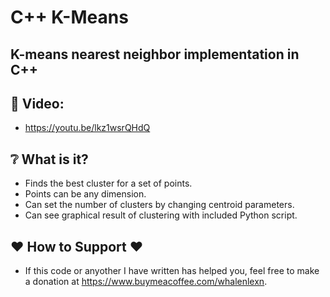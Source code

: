 # C++ K-Means

## K-means nearest neighbor implementation in C++

## :cinema: Video:
* https://youtu.be/lkz1wsrQHdQ

## :grey_question: What is it?
* Finds the best cluster for a set of points.
* Points can be any dimension.
* Can set the number of clusters by changing centroid parameters.
* Can see graphical result of clustering with included Python script.

## ❤️ How to Support ❤️
- If this code or anyother I have written has helped you, feel free to make a donation at https://www.buymeacoffee.com/whalenlexn.

